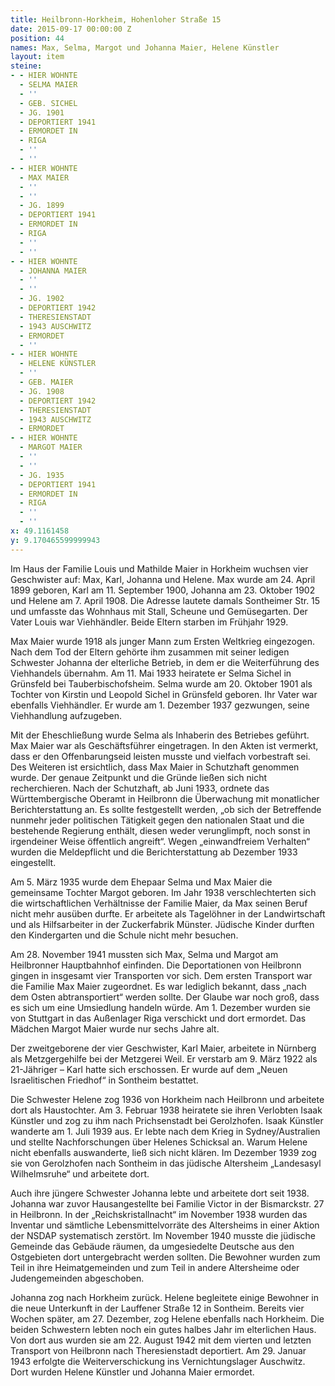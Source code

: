 ```yaml
---
title: Heilbronn-Horkheim, Hohenloher Straße 15
date: 2015-09-17 00:00:00 Z
position: 44
names: Max, Selma, Margot und Johanna Maier, Helene Künstler
layout: item
steine:
- - HIER WOHNTE
  - SELMA MAIER
  - ''
  - GEB. SICHEL
  - JG. 1901
  - DEPORTIERT 1941
  - ERMORDET IN
  - RIGA
  - ''
  - ''
- - HIER WOHNTE
  - MAX MAIER
  - ''
  - ''
  - JG. 1899
  - DEPORTIERT 1941
  - ERMORDET IN
  - RIGA
  - ''
  - ''
- - HIER WOHNTE
  - JOHANNA MAIER
  - ''
  - ''
  - JG. 1902
  - DEPORTIERT 1942
  - THERESIENSTADT
  - 1943 AUSCHWITZ
  - ERMORDET
  - ''
- - HIER WOHNTE
  - HELENE KÜNSTLER
  - ''
  - GEB. MAIER
  - JG. 1908
  - DEPORTIERT 1942
  - THERESIENSTADT
  - 1943 AUSCHWITZ
  - ERMORDET
- - HIER WOHNTE
  - MARGOT MAIER
  - ''
  - ''
  - JG. 1935
  - DEPORTIERT 1941
  - ERMORDET IN
  - RIGA
  - ''
  - ''
x: 49.1161458
y: 9.170465599999943
---
```


Im Haus der Familie Louis und Mathilde Maier in Horkheim wuchsen vier Geschwister auf: Max, Karl, Johanna und Helene. Max wurde am 24. April 1899 geboren, Karl am 11. September 1900, Johanna am 23. Oktober 1902 und Helene am 7. April 1908. Die Adresse lautete damals Sontheimer Str. 15 und umfasste das Wohnhaus mit Stall, Scheune und Gemüsegarten. Der Vater Louis war Viehhändler. Beide Eltern starben im Frühjahr 1929.

Max Maier wurde 1918 als junger Mann zum Ersten Weltkrieg eingezogen. Nach dem Tod der Eltern gehörte ihm zusammen mit seiner ledigen Schwester Johanna der elterliche Betrieb, in dem er die Weiterführung des Viehhandels übernahm. Am 11. Mai 1933 heiratete er Selma Sichel in Grünsfeld bei Tauberbischofsheim. Selma wurde am 20. Oktober 1901 als Tochter von Kirstin und Leopold Sichel in Grünsfeld geboren. Ihr Vater war ebenfalls Viehhändler. Er wurde am 1. Dezember 1937 gezwungen, seine Viehhandlung aufzugeben.

Mit der Eheschließung wurde Selma als Inhaberin des Betriebes geführt. Max Maier war als Geschäftsführer eingetragen. In den Akten ist vermerkt, dass er den Offenbarungseid leisten musste und vielfach vorbestraft sei. Des Weiteren ist ersichtlich, dass Max Maier in Schutzhaft genommen wurde. Der genaue Zeitpunkt und die Gründe ließen sich nicht recherchieren. Nach der Schutzhaft, ab Juni 1933, ordnete das Württembergische Oberamt in Heilbronn die Überwachung mit monatlicher Berichterstattung an. Es sollte festgestellt werden, „ob sich der Betreffende nunmehr jeder politischen Tätigkeit gegen den nationalen Staat und die bestehende Regierung enthält, diesen weder verunglimpft, noch sonst in irgendeiner Weise öffentlich angreift“. Wegen „einwandfreiem Verhalten“ wurden die Meldepflicht und die Berichterstattung ab Dezember 1933 eingestellt.

Am 5. März 1935 wurde dem Ehepaar Selma und Max Maier die gemeinsame Tochter Margot geboren. Im Jahr 1938 verschlechterten sich die wirtschaftlichen Verhältnisse der Familie Maier, da Max seinen Beruf nicht mehr ausüben durfte. Er arbeitete als Tagelöhner in der Landwirtschaft und als Hilfsarbeiter in der Zuckerfabrik Münster. Jüdische Kinder durften den Kindergarten und die Schule nicht mehr besuchen.

Am 28. November 1941 mussten sich Max, Selma und Margot am Heilbronner Hauptbahnhof einfinden. Die Deportationen von Heilbronn gingen in insgesamt vier Transporten vor sich. Dem ersten Transport war die Familie Max Maier zugeordnet. Es war lediglich bekannt, dass „nach dem Osten abtransportiert“ werden sollte. Der Glaube war noch groß, dass es sich um eine Umsiedlung handeln würde. Am 1. Dezember wurden sie von Stuttgart in das Außenlager Riga verschickt und dort ermordet. Das Mädchen Margot Maier wurde nur sechs Jahre alt.

Der zweitgeborene der vier Geschwister, Karl Maier, arbeitete in Nürnberg als Metzgergehilfe bei der Metzgerei Weil. Er verstarb am 9. März 1922 als 21-Jähriger – Karl hatte sich erschossen. Er wurde auf dem „Neuen Israelitischen Friedhof“ in Sontheim bestattet.

Die Schwester Helene zog 1936 von Horkheim nach Heilbronn und arbeitete dort als Haustochter. Am 3. Februar 1938 heiratete sie ihren Verlobten Isaak Künstler und zog zu ihm nach Prichsenstadt bei Gerolzhofen. Isaak Künstler wanderte am 1. Juli 1939 aus. Er lebte nach dem Krieg in Sydney/Australien und stellte Nachforschungen über Helenes Schicksal an. Warum Helene nicht ebenfalls auswanderte, ließ sich nicht klären. Im Dezember 1939 zog sie von Gerolzhofen nach Sontheim in das jüdische Altersheim „Landesasyl Wilhelmsruhe“ und arbeitete dort.

Auch ihre jüngere Schwester Johanna lebte und arbeitete dort seit 1938. Johanna war zuvor Hausangestellte bei Familie Victor in der Bismarckstr. 27 in Heilbronn. In der „Reichskristallnacht“ im November 1938 wurden das Inventar und sämtliche Lebensmittelvorräte des Altersheims in einer Aktion der NSDAP systematisch zerstört. Im November 1940 musste die jüdische Gemeinde das Gebäude räumen, da umgesiedelte Deutsche aus den Ostgebieten dort untergebracht werden sollten. Die Bewohner wurden zum Teil in ihre Heimatgemeinden und zum Teil in andere Altersheime oder Judengemeinden abgeschoben.

Johanna zog nach Horkheim zurück. Helene begleitete einige Bewohner in die neue Unterkunft in der Lauffener Straße 12 in Sontheim. Bereits vier Wochen später, am 27. Dezember, zog Helene ebenfalls nach Horkheim. Die beiden Schwestern lebten noch ein gutes halbes Jahr im elterlichen Haus. Von dort aus wurden sie am 22. August 1942 mit dem vierten und letzten Transport von Heilbronn nach Theresienstadt deportiert. Am 29. Januar 1943 erfolgte die Weiterverschickung ins Vernichtungslager Auschwitz. Dort wurden Helene Künstler und Johanna Maier ermordet.